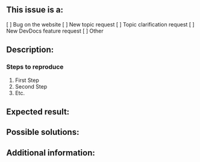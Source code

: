 <!-- (REQUIRED) What is the nature of this issue? -->
## This issue is a:
[ ] Bug on the website
[ ] New topic request
[ ] Topic clarification request
[ ] New DevDocs feature request
[ ] Other
 
<!-- (REQUIRED) What is the issue/current behavior? -->
## Description:
 
<!-- (OPTIONAL) What needs to be done to replicate this issue? (provide Gist if needed) -->
### Steps to reproduce
 
1. First Step
2. Second Step
3. Etc.
 
<!-- (REQUIRED) When this issue is resolved, what is the expected result/behavior? -->
## Expected result:
 
<!-- (OPTIONAL) What would a solution for this issue look like? -->
## Possible solutions:
 
<!-- (OPTIONAL) What other information can you provide about this issue? -->
## Additional information:

<!--
Thank you for taking the time to report this issue!
GitHub Issues should only be created for problems/topics related to this project's codebase.
 
Before submitting this issue, please make sure you are complying with our Code of Conduct:
https://github.com/magento/devdocs/.github/CODE_OF_CONDUCT.md
 
Issues that do not comply with our Code of Conduct or do not contain enough information may be closed at the maintainers' discretion.

Feel free to remove this section before creating this issue.
-->